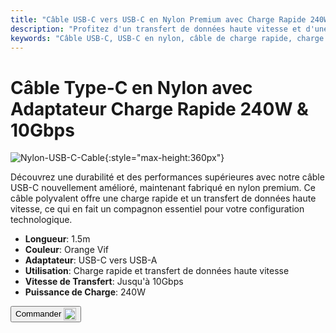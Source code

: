 ```yaml
---
title: "Câble USB-C vers USB-C en Nylon Premium avec Charge Rapide 240W"
description: "Profitez d'un transfert de données haute vitesse et d'une charge rapide avec notre câble USB-C vers USB-C en nylon premium, conçu pour la durabilité et la performance."
keywords: "Câble USB-C, USB-C en nylon, câble de charge rapide, charge 240W, transfert de données haute vitesse"
---
```


# Câble Type-C en Nylon avec Adaptateur Charge Rapide 240W & 10Gbps

![Nylon-USB-C-Cable](https://assets.openterface.com/images/product/part/nylon-usb-c-cable.webp){:style="max-height:360px"}

Découvrez une durabilité et des performances supérieures avec notre câble USB-C nouvellement amélioré, maintenant fabriqué en nylon premium. Ce câble polyvalent offre une charge rapide et un transfert de données haute vitesse, ce qui en fait un compagnon essentiel pour votre configuration technologique.

- **Longueur**: 1.5m
- **Couleur**: Orange Vif
- **Adaptateur**: USB-C vers USB-A
- **Utilisation**: Charge rapide et transfert de données haute vitesse
- **Vitesse de Transfert**: Jusqu'à 10Gbps
- **Puissance de Charge**: 240W

<button class="md-button" onclick="window.location.href='https://shop.techxartisan.com/products/upgraded-nylon-usb-c-cable-240w-fast-charging-10gbps-data-transfer-1-5m-with-usb-a-adapter-eye-catching-orange'"> Commander <img src="https://assets.openterface.com/images/trademark/txa.svg" alt="TxA Shop" style="vertical-align: middle; height: 20px;"></button>
